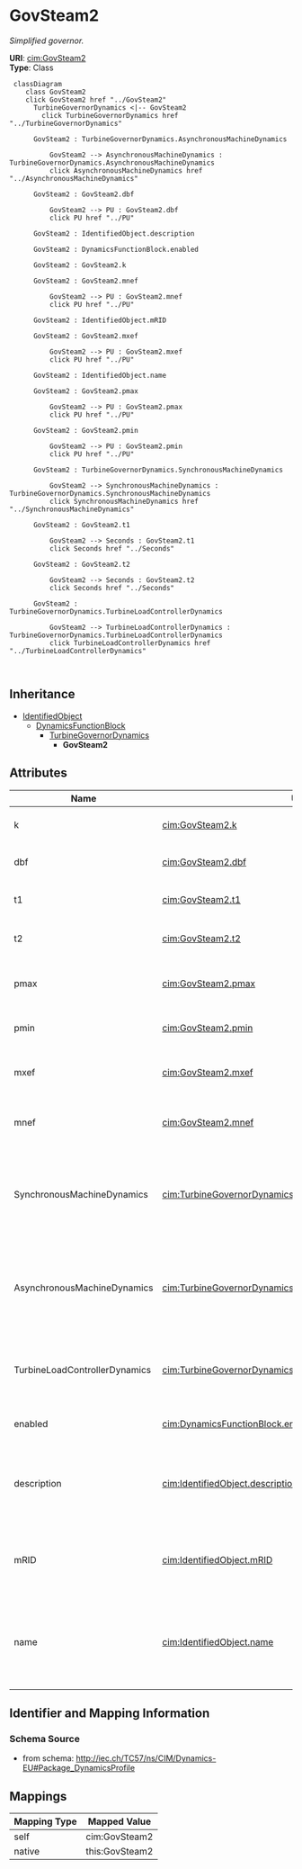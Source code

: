 # GovSteam2


_Simplified governor._





**URI**: [cim:GovSteam2](http://iec.ch/TC57/CIM100#GovSteam2)<br />
**Type**: Class




```mermaid
 classDiagram
    class GovSteam2
    click GovSteam2 href "../GovSteam2"
      TurbineGovernorDynamics <|-- GovSteam2
        click TurbineGovernorDynamics href "../TurbineGovernorDynamics"
      
      GovSteam2 : TurbineGovernorDynamics.AsynchronousMachineDynamics
        
          GovSteam2 --> AsynchronousMachineDynamics : TurbineGovernorDynamics.AsynchronousMachineDynamics
          click AsynchronousMachineDynamics href "../AsynchronousMachineDynamics"
        
      GovSteam2 : GovSteam2.dbf
        
          GovSteam2 --> PU : GovSteam2.dbf
          click PU href "../PU"
        
      GovSteam2 : IdentifiedObject.description
        
      GovSteam2 : DynamicsFunctionBlock.enabled
        
      GovSteam2 : GovSteam2.k
        
      GovSteam2 : GovSteam2.mnef
        
          GovSteam2 --> PU : GovSteam2.mnef
          click PU href "../PU"
        
      GovSteam2 : IdentifiedObject.mRID
        
      GovSteam2 : GovSteam2.mxef
        
          GovSteam2 --> PU : GovSteam2.mxef
          click PU href "../PU"
        
      GovSteam2 : IdentifiedObject.name
        
      GovSteam2 : GovSteam2.pmax
        
          GovSteam2 --> PU : GovSteam2.pmax
          click PU href "../PU"
        
      GovSteam2 : GovSteam2.pmin
        
          GovSteam2 --> PU : GovSteam2.pmin
          click PU href "../PU"
        
      GovSteam2 : TurbineGovernorDynamics.SynchronousMachineDynamics
        
          GovSteam2 --> SynchronousMachineDynamics : TurbineGovernorDynamics.SynchronousMachineDynamics
          click SynchronousMachineDynamics href "../SynchronousMachineDynamics"
        
      GovSteam2 : GovSteam2.t1
        
          GovSteam2 --> Seconds : GovSteam2.t1
          click Seconds href "../Seconds"
        
      GovSteam2 : GovSteam2.t2
        
          GovSteam2 --> Seconds : GovSteam2.t2
          click Seconds href "../Seconds"
        
      GovSteam2 : TurbineGovernorDynamics.TurbineLoadControllerDynamics
        
          GovSteam2 --> TurbineLoadControllerDynamics : TurbineGovernorDynamics.TurbineLoadControllerDynamics
          click TurbineLoadControllerDynamics href "../TurbineLoadControllerDynamics"
        
      
```





## Inheritance
* [IdentifiedObject](IdentifiedObject.md)
    * [DynamicsFunctionBlock](DynamicsFunctionBlock.md)
        * [TurbineGovernorDynamics](TurbineGovernorDynamics.md)
            * **GovSteam2**



## Attributes


| Name | URI | Cardinality and Range | Description | Inheritance |
| ---  | --- | --- | --- | --- |
| k | [cim:GovSteam2.k](http://iec.ch/TC57/CIM100#GovSteam2.k) | 1 <br />  float  | Governor gain (reciprocal of droop) (<i>K</i>) | direct |
| dbf | [cim:GovSteam2.dbf](http://iec.ch/TC57/CIM100#GovSteam2.dbf) | 1 <br />  [PU](PU.md)  | Frequency deadband (<i>DBF</i>) | direct |
| t1 | [cim:GovSteam2.t1](http://iec.ch/TC57/CIM100#GovSteam2.t1) | 1 <br />  [Seconds](Seconds.md)  | Governor lag time constant (<i>T</i><i><sub>1</sub></i>) (&gt; 0) | direct |
| t2 | [cim:GovSteam2.t2](http://iec.ch/TC57/CIM100#GovSteam2.t2) | 1 <br />  [Seconds](Seconds.md)  | Governor lead time constant (<i>T</i><i><sub>2</sub></i>) (&gt;= 0) | direct |
| pmax | [cim:GovSteam2.pmax](http://iec.ch/TC57/CIM100#GovSteam2.pmax) | 1 <br />  [PU](PU.md)  | Maximum fuel flow (<i>P</i><i><sub>MAX</sub></i>) (&gt; GovSteam2 | direct |
| pmin | [cim:GovSteam2.pmin](http://iec.ch/TC57/CIM100#GovSteam2.pmin) | 1 <br />  [PU](PU.md)  | Minimum fuel flow (<i>P</i><i><sub>MIN</sub></i>) (&lt; GovSteam2 | direct |
| mxef | [cim:GovSteam2.mxef](http://iec.ch/TC57/CIM100#GovSteam2.mxef) | 1 <br />  [PU](PU.md)  | Fuel flow maximum positive error value (<i>MX</i><i><sub>EF</sub></i>) | direct |
| mnef | [cim:GovSteam2.mnef](http://iec.ch/TC57/CIM100#GovSteam2.mnef) | 1 <br />  [PU](PU.md)  | Fuel flow maximum negative error value (<i>MN</i><i><sub>EF</sub></i>) | direct |
| SynchronousMachineDynamics | [cim:TurbineGovernorDynamics.SynchronousMachineDynamics](http://iec.ch/TC57/CIM100#TurbineGovernorDynamics.SynchronousMachineDynamics) | 0..1 <br />  [SynchronousMachineDynamics](SynchronousMachineDynamics.md)  | Synchronous machine model with which this turbine-governor model is associate... | [TurbineGovernorDynamics](TurbineGovernorDynamics.md) |
| AsynchronousMachineDynamics | [cim:TurbineGovernorDynamics.AsynchronousMachineDynamics](http://iec.ch/TC57/CIM100#TurbineGovernorDynamics.AsynchronousMachineDynamics) | 0..1 <br />  [AsynchronousMachineDynamics](AsynchronousMachineDynamics.md)  | Asynchronous machine model with which this turbine-governor model is associat... | [TurbineGovernorDynamics](TurbineGovernorDynamics.md) |
| TurbineLoadControllerDynamics | [cim:TurbineGovernorDynamics.TurbineLoadControllerDynamics](http://iec.ch/TC57/CIM100#TurbineGovernorDynamics.TurbineLoadControllerDynamics) | 0..1 <br />  [TurbineLoadControllerDynamics](TurbineLoadControllerDynamics.md)  | Turbine load controller providing input to this turbine-governor | [TurbineGovernorDynamics](TurbineGovernorDynamics.md) |
| enabled | [cim:DynamicsFunctionBlock.enabled](http://iec.ch/TC57/CIM100#DynamicsFunctionBlock.enabled) | 1 <br />  boolean  | Function block used indicator | [DynamicsFunctionBlock](DynamicsFunctionBlock.md) |
| description | [cim:IdentifiedObject.description](http://iec.ch/TC57/CIM100#IdentifiedObject.description) | 0..1 <br />  string  | The description is a free human readable text describing or naming the object | [IdentifiedObject](IdentifiedObject.md) |
| mRID | [cim:IdentifiedObject.mRID](http://iec.ch/TC57/CIM100#IdentifiedObject.mRID) | 1 <br />  string  | Master resource identifier issued by a model authority | [IdentifiedObject](IdentifiedObject.md) |
| name | [cim:IdentifiedObject.name](http://iec.ch/TC57/CIM100#IdentifiedObject.name) | 0..1 <br />  string  | The name is any free human readable and possibly non unique text naming the o... | [IdentifiedObject](IdentifiedObject.md) |









## Identifier and Mapping Information







### Schema Source


* from schema: http://iec.ch/TC57/ns/CIM/Dynamics-EU#Package_DynamicsProfile





## Mappings

| Mapping Type | Mapped Value |
| ---  | ---  |
| self | cim:GovSteam2 |
| native | this:GovSteam2 |




